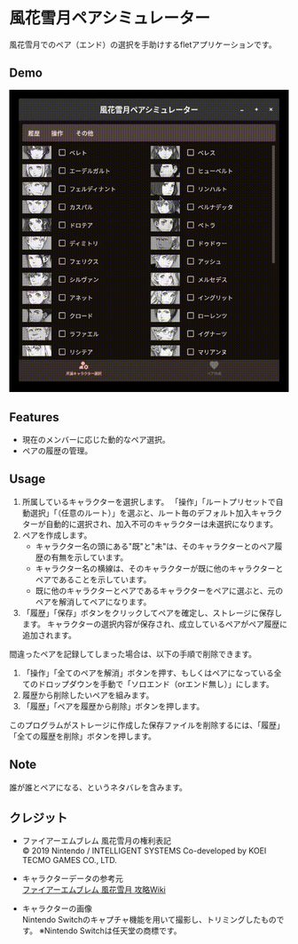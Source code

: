 # 風花雪月ペアシミュレーター

風花雪月でのペア（エンド）の選択を手助けするfletアプリケーションです。

## Demo

![デモ動画](resource/demo.gif)

## Features

- 現在のメンバーに応じた動的なペア選択。
- ペアの履歴の管理。

## Usage

1. 所属しているキャラクターを選択します。
  「操作」「ルートプリセットで自動選択」「（任意のルート）」を選ぶと、ルート毎のデフォルト加入キャラクターが自動的に選択され、加入不可のキャラクターは未選択になります。
2. ペアを作成します。
   - キャラクター名の頭にある"既"と"未"は、そのキャラクターとのペア履歴の有無を示しています。
   - キャラクター名の横線は、そのキャラクターが既に他のキャラクターとペアであることを示しています。
   - 既に他のキャラクターとペアであるキャラクターをペアに選ぶと、元のペアを解消してペアになります。
3. 「履歴」「保存」ボタンをクリックしてペアを確定し、ストレージに保存します。
  キャラクターの選択内容が保存され、成立しているペアがペア履歴に追加されます。

間違ったペアを記録してしまった場合は、以下の手順で削除できます。

1. 「操作」「全てのペアを解消」ボタンを押す、もしくはペアになっている全てのドロップダウンを手動で「ソロエンド（orエンド無し）」にします。
2. 履歴から削除したいペアを組みます。
3. 「履歴」「ペアを履歴から削除」ボタンを押します。

このプログラムがストレージに作成した保存ファイルを削除するには、「履歴」「全ての履歴を削除」ボタンを押します。

## Note

誰が誰とペアになる、というネタバレを含みます。

## クレジット

- ファイアーエムブレム 風花雪月の権利表記  
  © 2019 Nintendo / INTELLIGENT SYSTEMS Co-developed by KOEI TECMO GAMES CO., LTD.

- キャラクターデータの参考元  
  [ファイアーエムブレム 風花雪月 攻略Wiki](<https://www.pegasusknight.com/wiki/fe16/>)

- キャラクターの画像  
  Nintendo Switchのキャプチャ機能を用いて撮影し、トリミングしたものです。
  ※Nintendo Switchは任天堂の商標です。
